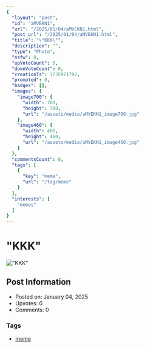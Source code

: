 ```yaml
---
{
  "layout": "post",
  "id": "aMVEKN1",
  "url": "/2025/01/04/aMVEKN1.html",
  "post_url": "/2025/01/04/aMVEKN1.html",
  "title": "\"KKK\"",
  "description": "",
  "type": "Photo",
  "nsfw": 0,
  "upVoteCount": 0,
  "downVoteCount": 0,
  "creationTs": 1735971792,
  "promoted": 0,
  "badges": [],
  "images": {
    "image700": {
      "width": 700,
      "height": 700,
      "url": "/assets/media/aMVEKN1_image700.jpg"
    },
    "image460": {
      "width": 460,
      "height": 460,
      "url": "/assets/media/aMVEKN1_image460.jpg"
    }
  },
  "commentsCount": 0,
  "tags": [
    {
      "key": "meme",
      "url": "/tag/meme"
    }
  ],
  "interests": [
    "memes"
  ]
}
---
```


# "KKK"

!["KKK"](/assets/media/aMVEKN1_image700.jpg)

## Post Information

- Posted on: January 04, 2025
- Upvotes: 0
- Comments: 0

### Tags

- [meme](/tag/meme)
